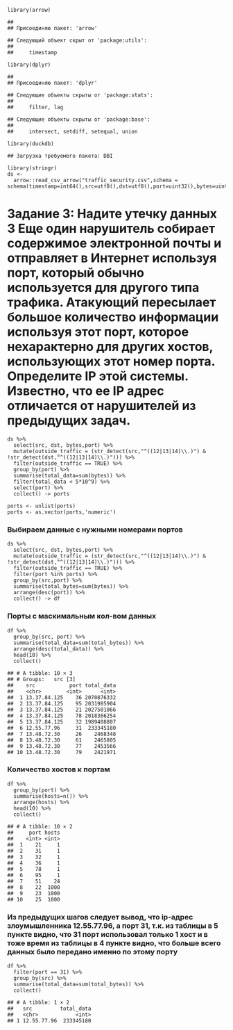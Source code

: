     library(arrow)

    ## 
    ## Присоединяю пакет: 'arrow'

    ## Следующий объект скрыт от 'package:utils':
    ## 
    ##     timestamp

    library(dplyr)

    ## 
    ## Присоединяю пакет: 'dplyr'

    ## Следующие объекты скрыты от 'package:stats':
    ## 
    ##     filter, lag

    ## Следующие объекты скрыты от 'package:base':
    ## 
    ##     intersect, setdiff, setequal, union

    library(duckdb)

    ## Загрузка требуемого пакета: DBI

    library(stringr)
    ds <- 
      arrow::read_csv_arrow("traffic_security.csv",schema = schema(timestamp=int64(),src=utf8(),dst=utf8(),port=uint32(),bytes=uint32()))

# Задание 3: Надите утечку данных 3 Еще один нарушитель собирает содержимое электронной почты и отправляет в Интернет используя порт, который обычно используется для другого типа трафика. Атакующий пересылает большое количество информации используя этот порт, которое нехарактерно для других хостов, использующих этот номер порта. Определите IP этой системы. Известно, что ее IP адрес отличается от нарушителей из предыдущих задач.

    ds %>%
      select(src, dst, bytes,port) %>%
      mutate(outside_traffic = (str_detect(src,"^((12|13|14)\\.)") & !str_detect(dst,"^((12|13|14)\\.)"))) %>%
      filter(outside_traffic == TRUE) %>%
      group_by(port) %>%
      summarise(total_data=sum(bytes)) %>%
      filter(total_data < 5*10^9) %>%
      select(port) %>%
      collect() -> ports

    ports <- unlist(ports)
    ports <- as.vector(ports,'numeric')

### Выбираем данные с нужными номерами портов

    ds %>%
      select(src, dst, bytes,port) %>%
      mutate(outside_traffic = (str_detect(src,"^((12|13|14)\\.)") & !str_detect(dst,"^((12|13|14)\\.)"))) %>%
      filter(outside_traffic == TRUE) %>%
      filter(port %in% ports) %>%
      group_by(src,port) %>%
      summarise(total_bytes=sum(bytes)) %>%
      arrange(desc(port)) %>%
      collect() -> df

### Порты с маскимальным кол-вом данных

    df %>%
      group_by(src, port) %>%
      summarise(total_data=sum(total_bytes)) %>%
      arrange(desc(total_data)) %>%
      head(10) %>%
      collect()

    ## # A tibble: 10 × 3
    ## # Groups:   src [3]
    ##    src           port total_data
    ##    <chr>        <int>      <int>
    ##  1 13.37.84.125    36 2070876332
    ##  2 13.37.84.125    95 2031985904
    ##  3 13.37.84.125    21 2027501066
    ##  4 13.37.84.125    78 2018366254
    ##  5 13.37.84.125    32 1989408807
    ##  6 12.55.77.96     31  233345180
    ##  7 13.48.72.30     26    2468348
    ##  8 13.48.72.30     61    2465805
    ##  9 13.48.72.30     77    2453566
    ## 10 13.48.72.30     79    2421971

### Количество хостов к портам

    df %>%
      group_by(port) %>%
      summarise(hosts=n()) %>%
      arrange(hosts) %>%
      head(10) %>%
      collect()

    ## # A tibble: 10 × 2
    ##     port hosts
    ##    <int> <int>
    ##  1    21     1
    ##  2    31     1
    ##  3    32     1
    ##  4    36     1
    ##  5    78     1
    ##  6    95     1
    ##  7    51    24
    ##  8    22  1000
    ##  9    23  1000
    ## 10    25  1000

### Из предыдущих шагов следует вывод, что ip-адрес злоумышленника 12.55.77.96, а порт 31, т.к. из таблицы в 5 пункте видно, что 31 порт использовал только 1 хост и в тоже время из таблицы в 4 пункте видно, что больше всего данных было передано именно по этому порту

    df %>%
      filter(port == 31) %>%
      group_by(src) %>%
      summarise(total_data=sum(total_bytes)) %>%
      collect()

    ## # A tibble: 1 × 2
    ##   src         total_data
    ##   <chr>            <int>
    ## 1 12.55.77.96  233345180

